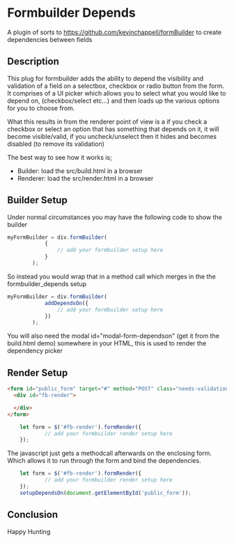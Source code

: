 # Formbuilder Depends

A plugin of sorts to https://github.com/kevinchappell/formBuilder to create dependencies between fields

## Description

This plug for formbuilder adds the ability to depend the visibility and validation of a field on a selectbox, checkbox or radio button from the form.  It comprises of a UI picker which allows you to select what you would like to depend on, (checkbox/select etc...) and then loads up the various options for you to choose from.

What this results in from the renderer point of view is a if you check a checkbox or select an option that has something that depends on it, it will become visible/valid, if you uncheck/unselect then it hides and becomes disabled (to remove its validation)

The best way to see how it works is;

  * Builder: load the src/build.html in a browser 
  * Renderer: load the src/render.html in a browser 
  
## Builder Setup
  
Under normal circumstances you may have the following code to show the builder

```javascript
myFormBuilder = div.formBuilder(
            {
                // add your formbuilder setup here
            }
        );
```
So instead you would wrap that in a method call which merges in the the formbuilder_depends setup

```javascript
myFormBuilder = div.formBuilder(
            addDependsOn({
                // add your formbuilder setup here
            })
        );
```
You will also need the modal id="modal-form-dependson" (get it from the build.html demo) somewhere in your HTML, this is used to render the dependency picker

## Render Setup

```html
<form id="public_form" target="#" method="POST" class="needs-validation">
  <div id="fb-render">

  </div>
</form>
```

```javascript
    let form = $('#fb-render').formRender({
            // add your formbuilder render setup here
    });
```
The javascript just gets a methodcall afterwards on the enclosing form.  Which allows it to run through the form and bind the dependencies.

```javascript
    let form = $('#fb-render').formRender({
            // add your formbuilder render setup here
    });
    setupDependsOn(document.getElementById('public_form'));
```
## Conclusion

Happy Hunting
